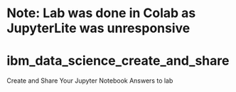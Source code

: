 # Note: Lab was done in Colab as JupyterLite was unresponsive
# ibm_data_science_create_and_share
Create and Share Your Jupyter Notebook
Answers to lab 
